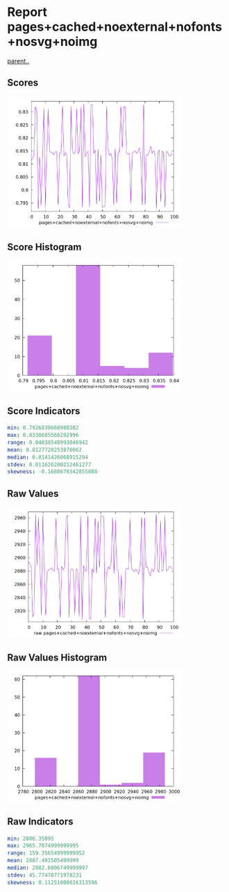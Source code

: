 # Report pages+cached+noexternal+nofonts+nosvg+noimg

[parent..](./..)  


## Scores

![score](./score.png)  

## Score Histogram

![hist](./hist.png)  

## Score Indicators

```yaml
min: 0.7926830660988302
max: 0.8330685560292996
range: 0.04038548993046942
mean: 0.8127720253870062
median: 0.8141426068915294
stdev: 0.011626200212461277
skewness: -0.1680678342855888

```

## Raw Values

![raw](./raw.png)  

## Raw Values Histogram

![raw hist](./raw_hist.png)  

## Raw Indicators

```yaml
min: 2806.35095
max: 2965.7074999999995
range: 159.35654999999952
mean: 2887.491505499999
median: 2882.6006749999997
stdev: 45.77470771978231
skewness: 0.11251000026313596

```

<style>
  img {
    max-width: 80%;
  }
</style>
      
